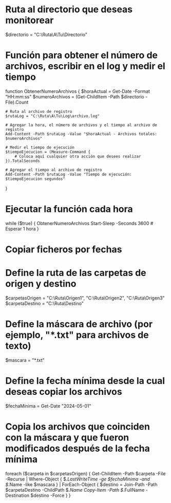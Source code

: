 # Ruta al directorio que deseas monitorear
$directorio = "C:\Ruta\A\Tu\Directorio"

# Función para obtener el número de archivos, escribir en el log y medir el tiempo
function ObtenerNumeroArchivos {
    $horaActual = Get-Date -Format "HH:mm:ss"
    $numeroArchivos = (Get-ChildItem -Path $directorio -File).Count

    # Ruta al archivo de registro
    $rutaLog = "C:\Ruta\A\Tu\Log\archivo.log"

    # Agregar la hora, el número de archivos y el tiempo al archivo de registro
    Add-Content -Path $rutaLog -Value "$horaActual - Archivos totales: $numeroArchivos"

    # Medir el tiempo de ejecución
    $tiempoEjecucion = (Measure-Command {
        # Coloca aquí cualquier otra acción que desees realizar
    }).TotalSeconds

    # Agregar el tiempo al archivo de registro
    Add-Content -Path $rutaLog -Value "Tiempo de ejecución: $tiempoEjecucion segundos"
}

# Ejecutar la función cada hora
while ($true) {
    ObtenerNumeroArchivos
    Start-Sleep -Seconds 3600  # Esperar 1 hora
}


# Copiar ficheros por fechas
# Define la ruta de las carpetas de origen y destino
$carpetasOrigen = "C:\Ruta\Origen1", "C:\Ruta\Origen2", "C:\Ruta\Origen3"
$carpetaDestino = "C:\Ruta\Destino"

# Define la máscara de archivo (por ejemplo, "*.txt" para archivos de texto)
$mascara = "*.txt"

# Define la fecha mínima desde la cual deseas copiar los archivos
$fechaMinima = Get-Date "2024-05-01"

# Copia los archivos que coinciden con la máscara y que fueron modificados después de la fecha mínima
foreach ($carpeta in $carpetasOrigen) {
    Get-ChildItem -Path $carpeta -File -Recurse | Where-Object { $_.LastWriteTime -ge $fechaMinima -and $_.Name -like $mascara } | ForEach-Object {
        $destino = Join-Path -Path $carpetaDestino -ChildPath $_.Name
        Copy-Item -Path $_.FullName -Destination $destino -Force
    }
}


